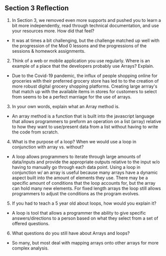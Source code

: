 ## Section 3 Reflection

1. In Section 3, we removed even more supports and pushed you to learn a bit more independently, read through technical documentation, and use your resources more. How did that feel?

  - It was at times a bit challenging, but the challenge matched up well with the progression of the Mod 0 lessons and the progressions of the sessions & homework assignments.

2. Think of a web or mobile application you use regularly. Where is an example of a place that the developers probably use Arrays? Explain.

  - Due to the Covid-19 pandemic, the influx of people shopping online for groceries with their preferred grocery store has led to to the creation of more robust digital grocery shopping platforms. Creating large arrray's that match up with the available items in stores for customers to select from seems to be a perfect marriage for the use of arrays.

3. In your own words, explain what an Array method is.

  - An array method is a function that is built into the javascript language that allows programmers to preform an operation on a list (array) relative to how they want to use/present data from a list without having to write the code from scratch.

4. What is the purpose of a loop? When we would use a loop in conjunction with array vs. without?

- A loop allows programmers to iterate through large amounts of data/inputs and provide the appropriate outputs relative to  the input w/o having to manually go through each data point. Using a loop in conjunction w/ an array is useful because many arrays have a dynamic aspect built into the amount of elements they use. There may be a specific amount of conditions that the loop accounts for, but the array can hold many new elements. For fixed length arrays the loop still allows programmers to adjust the conditions as the program evolves.

5. If you had to teach a 5 year old about loops, how would you explain it?

- A loop is tool that allows a programmer the ability to give specific answers/directions to a person based on what they select from a set of offered questions.

6. What questions do you still have about Arrays and loops?

  - So many, but most deal with mapping arrays onto other arrays for more complex analysis.
